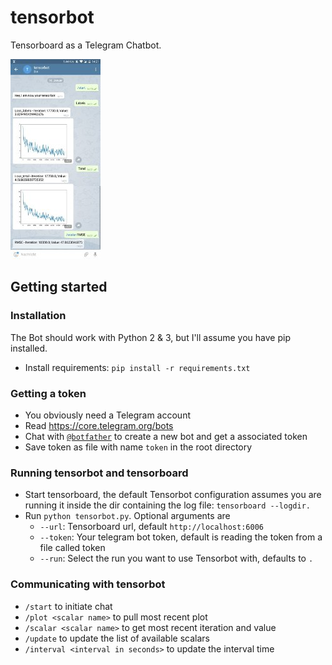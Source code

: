 # tensorbot
Tensorboard as a Telegram Chatbot.

![Demo Image](demo.jpeg)


## Getting started

### Installation
The Bot should work with Python 2 & 3, but I'll assume you have pip installed.

- Install requirements: `pip install -r requirements.txt`

### Getting a token
- You obviously need a Telegram account
- Read https://core.telegram.org/bots
- Chat with [`@botfather`](https://telegram.me/botfather) to create a new bot and get a associated token
- Save token as file with name `token` in the root directory

### Running tensorbot and tensorboard
- Start tensorboard, the default Tensorbot configuration assumes you are
  running it inside the dir containing the log file: `tensorboard --logdir.`
- Run `python tensorbot.py`. Optional  arguments are
    - `--url`: Tensorboard url, default `http://localhost:6006`
    - `--token`: Your telegram bot token, default is reading the token from a file called token
    - `--run`: Select the run you want to use Tensorbot with, defaults to `.`

### Communicating with tensorbot
- `/start` to initiate chat
- `/plot <scalar name>` to pull most recent plot
- `/scalar <scalar name>` to get most recent iteration and value
- `/update` to update the list of available scalars
- `/interval <interval in seconds>` to update the interval time


